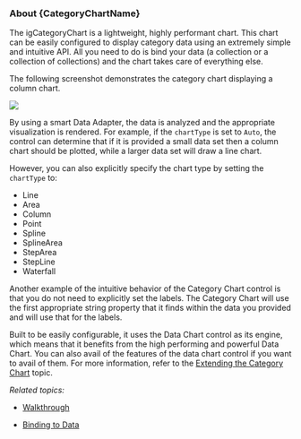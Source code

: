 ﻿### About {CategoryChartName}

The igCategoryChart is a lightweight, highly performant chart. This chart can be easily configured to display category data using an extremely simple and intuitive API. All you need to do is bind your data (a collection or a collection of collections) and the chart takes care of everything else.

The following screenshot demonstrates the category chart displaying a column chart.

![](images/categorychart_overview_01.png)

By using a smart Data Adapter, the data is analyzed and the appropriate visualization is rendered. For example, if the `chartType` is set to `Auto`, the control can determine that if it is provided a small data set then a column chart should be plotted, while a larger data set will draw a line chart.

However, you can also explicitly specify the chart type by setting the `chartType` to:
    
- Line
- Area
- Column
- Point
- Spline
- SplineArea
- StepArea
- StepLine
- Waterfall

Another example of the intuitive behavior of the Category Chart control is that you do not need to explicitly set the labels. The Category Chart will use the first appropriate string property that it finds within the data you provided and will use that for the labels.

Built to be easily configurable, it uses the Data Chart control as its engine, which means that it benefits from the high performing and powerful Data Chart. You can also avail of the  features of the data chart control if you want to avail of them. For more information, refer to the [Extending the Category Chart](categorychart-extending-category-chart.html) topic.

*Related topics:* 

- [Walkthrough](categorychart-walkthrough.html)

- [Binding to Data](categorychart-binding-to-data.html)